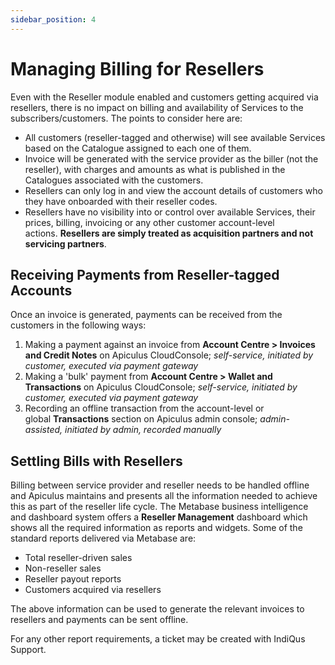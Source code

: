 ```yaml
---
sidebar_position: 4
---
```

# Managing Billing for Resellers

Even with the Reseller module enabled and customers getting acquired via resellers, there is no impact on billing and availability of Services to the subscribers/customers. The points to consider here are:

- All customers (reseller-tagged and otherwise) will see available Services based on the Catalogue assigned to each one of them.
- Invoice will be generated with the service provider as the biller (not the reseller), with charges and amounts as what is published in the Catalogues associated with the customers.
- Resellers can only log in and view the account details of customers who they have onboarded with their reseller codes.
- Resellers have no visibility into or control over available Services, their prices, billing, invoicing or any other customer account-level actions. **Resellers are simply treated as acquisition partners and not servicing partners**.

## Receiving Payments from Reseller-tagged Accounts

Once an invoice is generated, payments can be received from the customers in the following ways:

1. Making a payment against an invoice from **Account Centre > Invoices and Credit Notes** on Apiculus CloudConsole; _self-service, initiated by customer, executed via payment gateway_
2. Making a 'bulk' payment from **Account Centre > Wallet and Transactions** on Apiculus CloudConsole; _self-service, initiated by customer, executed via payment gateway_
3. Recording an offline transaction from the account-level or global **Transactions** section on Apiculus admin console; _admin-assisted, initiated by admin, recorded manually_

## Settling Bills with Resellers

Billing between service provider and reseller needs to be handled offline and Apiculus maintains and presents all the information needed to achieve this as part of the reseller life cycle. The Metabase business intelligence and dashboard system offers a **Reseller Management** dashboard which shows all the required information as reports and widgets. Some of the standard reports delivered via Metabase are:

- Total reseller-driven sales
- Non-reseller sales
- Reseller payout reports
- Customers acquired via resellers

The above information can be used to generate the relevant invoices to resellers and payments can be sent offline.

For any other report requirements, a ticket may be created with IndiQus Support.